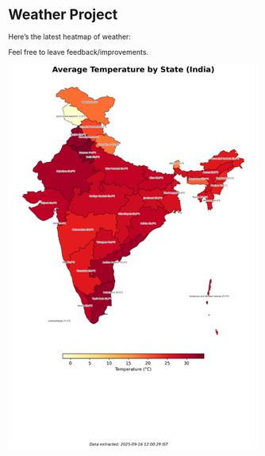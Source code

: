 # Weather Project

Here’s the latest heatmap of weather:

Feel free to leave feedback/improvements.

![India Heatmap](docs/assets/india_heatmap.png?v=C90407)
